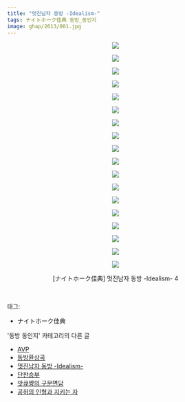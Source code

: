 ```yaml
---
title: "멋진남자 동방 -Idealism-"
tags: ナイトホーク佳典 동방_동인지
image: ghap/2613/001.jpg
---
```

<div class="article">
<p style="text-align: center; clear: none; float: none;"><img src="{{ site.nasurl }}/ghap/2613/001.jpg"/></p>
<p style="text-align: center; clear: none; float: none;"><img src="{{ site.nasurl }}/ghap/2613/002.jpg"/></p>
<p style="text-align: center; clear: none; float: none;"><img src="{{ site.nasurl }}/ghap/2613/003.jpg"/></p>
<p style="text-align: center; clear: none; float: none;"><img src="{{ site.nasurl }}/ghap/2613/004.jpg"/></p>
<p style="text-align: center; clear: none; float: none;"><img src="{{ site.nasurl }}/ghap/2613/005.jpg"/></p>
<p style="text-align: center; clear: none; float: none;"><img src="{{ site.nasurl }}/ghap/2613/006.jpg"/></p>
<p style="text-align: center; clear: none; float: none;"><img src="{{ site.nasurl }}/ghap/2613/007.jpg"/></p>
<p style="text-align: center; clear: none; float: none;"><img src="{{ site.nasurl }}/ghap/2613/008.jpg"/></p>
<p style="text-align: center; clear: none; float: none;"><img src="{{ site.nasurl }}/ghap/2613/009.jpg"/></p>
<p style="text-align: center; clear: none; float: none;"><img src="{{ site.nasurl }}/ghap/2613/010.jpg"/></p>
<p style="text-align: center; clear: none; float: none;"><img src="{{ site.nasurl }}/ghap/2613/011.jpg"/></p>
<p style="text-align: center; clear: none; float: none;"><img src="{{ site.nasurl }}/ghap/2613/012.jpg"/></p>
<p style="text-align: center; clear: none; float: none;"><img src="{{ site.nasurl }}/ghap/2613/013.jpg"/></p>
<p style="text-align: center; clear: none; float: none;"><img src="{{ site.nasurl }}/ghap/2613/014.jpg"/></p>
<p style="text-align: center; clear: none; float: none;"><img src="{{ site.nasurl }}/ghap/2613/015.jpg"/></p>
<p style="text-align: center; clear: none; float: none;"><img src="{{ site.nasurl }}/ghap/2613/016.jpg"/></p>
<p style="text-align: center; clear: none; float: none;"><img src="{{ site.nasurl }}/ghap/2613/017.jpg"/></p>
<p style="text-align: center; clear: none; float: none;"><img src="{{ site.nasurl }}/ghap/2613/018.jpg"/></p>
<p style="text-align: center; clear: none; float: none;">[ナイトホーク佳典] 멋진남자 동방 -Idealism- 4</p>
<p><br/></p>
</div><div class="tagTrail">
<p>태그: </p>
<ul>
<li>ナイトホーク佳典</li>
</ul>
</div><div class="another">
<p>'동방 동인지' 카테고리의 다른 글</p>
<ul>
<li><a href="/2016-10-16-ghap_2617">AVP</a></li>
<li><a href="/2016-10-16-ghap_2615">동방환상곡</a></li>
<li><a href="/2016-10-16-ghap_2613">멋진남자 동방 -Idealism-</a></li>
<li><a href="/2016-10-16-ghap_2612">단판승부</a></li>
<li><a href="/2016-10-15-ghap_2611">앗큐쨩의 구문면담</a></li>
<li><a href="/2016-10-15-ghap_2610">공허의 인형과 지키는 자</a></li>
</ul>
</div><div class="cb_module cb_fluid">
<div class="cb_wrt cb_profile">
</div><!-- commentList close -->
</div>